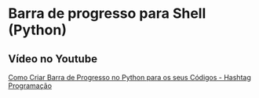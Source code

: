 # Barra de progresso para Shell (Python)

## Vídeo no Youtube
<a href='https://www.youtube.com/watch?v=qRFPGuBc-KE' target='_blank'>Como Criar Barra de Progresso no Python para os seus Códigos - Hashtag Programação</a>

<!--
Preview do README.md
https://markdownlivepreview.com
-->
